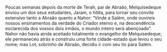﻿Poucas semanas depois da morte de Terah, pai de Abraão, Melquisedeque enviou um dos seus estudantes, Jaram, o hitita, para tornar seu convite extensivo tanto a Abraão quanto a Nahor: “Vinde a Salém, onde ouvireis nossos ensinamentos da verdade do Criador eterno e, na descendência esclarecida dos vossos dois irmãos, o mundo inteiro será abençoado”. Nahor não havia ainda aceitado totalmente o evangelho de Melquisedeque; ele permaneceu atrás e construiu uma forte cidade-estado que levou o seu nome; mas Lot, sobrinho de Abraão, decidiu ir com seu tio para Salém.